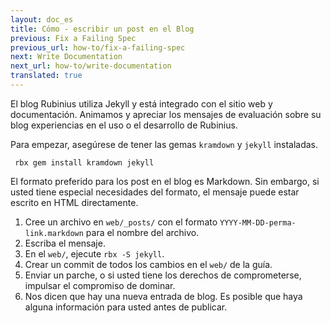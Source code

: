 ```yaml
---
layout: doc_es
title: Cómo - escribir un post en el Blog
previous: Fix a Failing Spec
previous_url: how-to/fix-a-failing-spec
next: Write Documentation
next_url: how-to/write-documentation
translated: true
---
```


El blog Rubinius utiliza Jekyll y está integrado con el sitio web y
documentación. Animamos y apreciar los mensajes de evaluación sobre su blog
experiencias en el uso o el desarrollo de Rubinius.

Para empezar, asegúrese de tener las gemas `kramdown` y `jekyll` instaladas.

     rbx gem install kramdown jekyll

El formato preferido para los post en el blog es Markdown. Sin embargo, si usted
tiene especial necesidades del formato, el mensaje puede estar escrito en HTML
directamente.

1. Cree un archivo en `web/_posts/` con el formato
    `YYYY-MM-DD-perma-link.markdown` para el nombre del archivo.
1. Escriba el mensaje.
1. En el `web/`, ejecute `rbx -S jekyll`.
1. Crear un commit de todos los cambios en el `web/` de la guía.
1. Enviar un parche, o si usted tiene los derechos de comprometerse, impulsar
   el compromiso de dominar.
1. Nos dicen que hay una nueva entrada de blog. Es posible que haya alguna
   información para usted antes de publicar.
